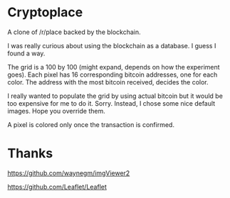 # Cryptoplace

A clone of /r/place backed by the blockchain.

I was really curious about using the blockchain as a database. I guess I found a way.

The grid is a 100 by 100 (might expand, depends on how the experiment goes).
Each pixel has 16 corresponding bitcoin addresses, one for each color.
The address with the most bitcoin received, decides the color.

I really wanted to populate the grid by using actual bitcoin but it would be too expensive
for me to do it. Sorry. Instead, I chose some nice default images. Hope you override them.

A pixel is colored only once the transaction is confirmed.

# Thanks

https://github.com/waynegm/imgViewer2

https://github.com/Leaflet/Leaflet
